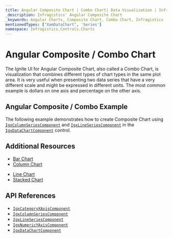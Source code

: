 ```yaml
---
title: Angular Composite Chart | Combo Chart| Data Visualization | Infragistics
_description: Infragistics' Angular Composite Chart
_keywords: Angular Charts, Composite Chart, Combo Chart, Infragistics
mentionedTypes: ["XamDataChart", 'Series']
namespace: Infragistics.Controls.Charts
---
```


# Angular Composite / Combo Chart

The Ignite UI for Angular Composite Chart, also called a Combo Chart, is visualization that combines different types of chart types in the same plot area. It is very useful when presenting two data series that have a very different scale and might be expressed in different units. The most common example is dollars on one axis and percentage on the other axis.

## Angular Composite / Combo Example

The following example demonstrates how to create Composite Chart using [`IgxColumnSeriesComponent`]({environment:dvApiBaseUrl}/products/ignite-ui-angular/api/docs/typescript/latest/classes/igniteui_angular_charts.igxcolumnseriescomponent.html) and [`IgxLineSeriesComponent`]({environment:dvApiBaseUrl}/products/ignite-ui-angular/api/docs/typescript/latest/classes/igniteui_angular_charts.igxlineseriescomponent.html) in the [`IgxDataChartComponent`]({environment:dvApiBaseUrl}/products/ignite-ui-angular/api/docs/typescript/latest/classes/igniteui_angular_charts.igxdatachartcomponent.html) control.

<code-view style="height: 600px" alt="Angular Composite Chart Example"
           data-demos-base-url="{environment:dvDemosBaseUrl}"
                    iframe-src="{environment:dvDemosBaseUrl}/charts/data-chart/composite-chart"
                                                 github-src="charts/data-chart/composite-chart">
</code-view>


<div class="divider--half"></div>

## Additional Resources

*   [Bar Chart](bar-chart.md)
*   [Column Chart](column-chart.md)

<!-- - [Gantt Chart](gantt-chart.md) -->

*   [Line Chart](line-chart.md)
*   [Stacked Chart](stacked-chart.md)

## API References

*   [`IgxCategoryXAxisComponent`]({environment:dvApiBaseUrl}/products/ignite-ui-angular/api/docs/typescript/latest/classes/igniteui_angular_charts.igxcategoryxaxiscomponent.html)
*   [`IgxColumnSeriesComponent`]({environment:dvApiBaseUrl}/products/ignite-ui-angular/api/docs/typescript/latest/classes/igniteui_angular_charts.igxcolumnseriescomponent.html)
*   [`IgxLineSeriesComponent`]({environment:dvApiBaseUrl}/products/ignite-ui-angular/api/docs/typescript/latest/classes/igniteui_angular_charts.igxlineseriescomponent.html)
*   [`IgxNumericYAxisComponent`]({environment:dvApiBaseUrl}/products/ignite-ui-angular/api/docs/typescript/latest/classes/igniteui_angular_charts.igxnumericyaxiscomponent.html)
*   [`IgxDataChartComponent`]({environment:dvApiBaseUrl}/products/ignite-ui-angular/api/docs/typescript/latest/classes/igniteui_angular_charts.igxdatachartcomponent.html)
